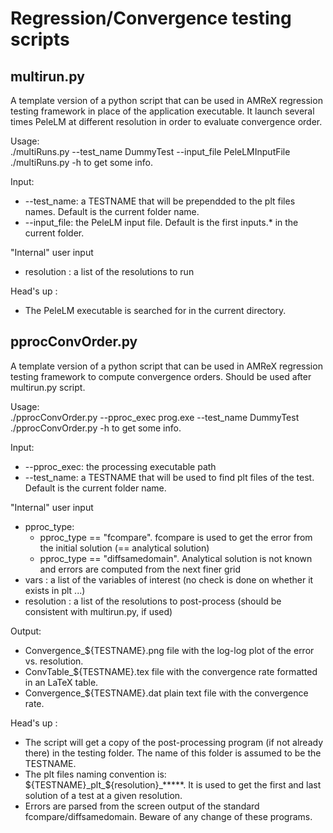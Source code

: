 Regression/Convergence testing scripts
======================================

multirun.py
-----------

A template version of a python script that can be used in AMReX regression testing framework in place of the application executable. It launch several times PeleLM at different resolution in order to evaluate convergence order.

Usage:<br/> 
  ./multiRuns.py --test_name DummyTest --input_file PeleLMInputFile<br/>
  ./multiRuns.py -h to get some info.<br/>

Input:<br/>
  * --test_name: a TESTNAME that will be prependded to the plt files names. Default is the current folder name.<br/>
  * --input_file: the PeleLM input file. Default is the first inputs.* in the current folder.<br/>

"Internal" user input <br/>
  * resolution : a list of the resolutions to run

Head's up :<br/> 
  * The PeleLM executable is searched for in the current directory.

pprocConvOrder.py
-----------------

A template version of a python script that can be used in AMReX regression testing framework to compute convergence orders. Should be used after multirun.py script.

Usage:<br/>
  ./pprocConvOrder.py --pproc_exec prog.exe --test_name DummyTest<br/>
  ./pprocConvOrder.py -h to get some info.<br/>

Input:<br/>
  * --pproc_exec: the processing executable path<br/>
  * --test_name: a TESTNAME that will be used to find plt files of the test. Default is the current folder name.<br/>

"Internal" user input <br/>
  * pproc_type:
      - pproc_type == "fcompare". fcompare is used to get the error from the initial solution (== analytical solution) 
      - pproc_type == "diffsamedomain". Analytical solution is not known and errors are computed from the next finer grid  
  * vars : a list of the variables of interest (no check is done on whether it exists in plt ...)
  * resolution : a list of the resolutions to post-process (should be consistent with multirun.py, if used)

Output:<br/>
  * Convergence_${TESTNAME}.png file with the log-log plot of the error vs. resolution.
  * ConvTable_${TESTNAME}.tex file with the convergence rate formatted in an LaTeX table.
  * Convergence_${TESTNAME}.dat plain text file with the convergence rate.

Head's up : <br/>
  - The script will get a copy of the post-processing program (if not already there) in the testing folder. The name of this folder is assumed to be the TESTNAME.  
  - The plt files naming convention is: ${TESTNAME}_plt_${resolution}_*****. It is used to get the first and last solution of a test at a given resolution.
  - Errors are parsed from the screen output of the standard fcompare/diffsamedomain. Beware of any change of these programs. 
  
